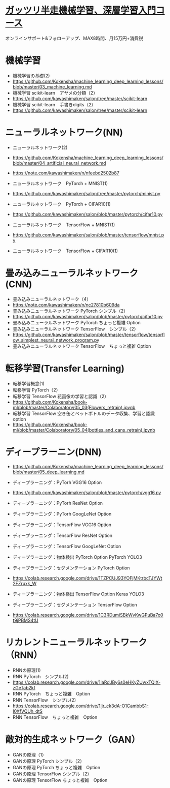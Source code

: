 # [ガッツリ半走機械学習、深層学習入門コース](https://kokensha.xyz/learn_programming_with_kawashima/)

 オンラインサポート&フォローアップ、MAX8時間、月15万円+消費税

# 機械学習

 - 機械学習の基礎(2)
 - https://github.com/Kokensha/machine_learning_deep_learning_lessons/blob/master/03_machine_learning.md
 - 機械学習 scikit-learn　アヤメの分類（2）
 - https://github.com/kawashimaken/salon/tree/master/scikit-learn
 - 機械学習 scikit-learn　手書きdigits（2）
 - https://github.com/kawashimaken/salon/tree/master/scikit-learn

# ニューラルネットワーク(NN)

 - ニューラルネットワーク(2)
 - https://github.com/Kokensha/machine_learning_deep_learning_lessons/blob/master/04_artificial_neural_network.md
 
 - https://note.com/kawashimaken/n/nfeebd2502b87
 
 - ニューラルネットワーク　PyTorch + MNIST(1)
 - https://github.com/kawashimaken/salon/tree/master/pytorch/minist.py
 
 - ニューラルネットワーク　PyTorch + CIFAR10(1)　
 - https://github.com/kawashimaken/salon/blob/master/pytorch/cifar10.py
 - ニューラルネットワーク　TensorFlow + MNIST(1)
 - https://github.com/kawashimaken/salon/blob/master/tensorflow/mnist.py
 - ニューラルネットワーク　TensorFlow + CIFAR10(1)　
 
# 畳み込みニューラルネットワーク(CNN)

 - 畳み込みニューラルネットワーク（4）　
 - https://note.com/kawashimaken/n/nc27810b609da
 - 畳み込みニューラルネットワーク PyTorch シンプル（2）　
 - https://github.com/kawashimaken/salon/blob/master/pytorch/cifar10.py
 - 畳み込みニューラルネットワーク PyTorch ちょっと複雑 Option
 - 畳み込みニューラルネットワーク TensorFlow　シンプル（2）
 - https://github.com/kawashimaken/salon/blob/master/tensorflow/tensorflow_simplest_neural_network_program.py
 - 畳み込みニューラルネットワーク TensorFlow　ちょっと複雑 Option

# 転移学習(Transfer Learning)

 - 転移学習概念(1)　
 - 転移学習 PyTorch（2）　
 - 転移学習 TensorFlow 花画像の学習と認識（2）　
 - https://github.com/Kokensha/book-ml/blob/master/Colaboratory/05_03(Flowers_retrain).ipynb
 - 転移学習 TensorFlow 空き缶とペットボトルのデータ収集、学習と認識　option
 - https://github.com/Kokensha/book-ml/blob/master/Colaboratory/05_04(bottles_and_cans_retrain).ipynb

# ディープラーニン(DNN)

 - https://github.com/Kokensha/machine_learning_deep_learning_lessons/blob/master/05_deep_learning.md
 - ディープラーニング：PyTorh VGG16 Option
 - https://github.com/kawashimaken/salon/blob/master/pytorch/vgg16.py
 - ディープラーニング：PyTorh ResNet Option
 - ディープラーニング：PyTorh GoogLeNet Option

 - ディープラーニング：TensorFlow VGG16 Option
 - ディープラーニング：TensorFlow ResNet Option
 - ディープラーニング：TensorFlow GoogLeNet Option

 - ディープラーニング：物体検出 PyTorch Option PyTorch YOLO3
 - ディープラーニング：セグメンテーション PyTorch Option
 - https://colab.research.google.com/drive/1TZPCUJ93YOFjMKtrbcTJYWt2FZruxk_W
 - ディープラーニング：物体検出 TensorFlow Option Keras YOLO3 
 - ディープラーニング：セグメンテーション TensorFlow Option
 - https://colab.research.google.com/drive/1C3RDumiSBkWvKwGPuBa7o0t9jPBMS4tU

# リカレントニューラルネットワーク（RNN）

 - RNNの原理(1)
 - RNN PyTorch　シンプル(2) 
 - https://colab.research.google.com/drive/1IaRdJBy6s0eHKyZUwxTQlX-zGeTab2kf
 - RNN PyTorch　ちょっと複雑　Option
 - RNN TensorFlow　シンプル(2) 
 - https://colab.research.google.com/drive/1Ijr_ck3dA-O1CambbS1-l0XfVQUh_dtS
 - RNN TensorFlow　ちょっと複雑　Option

# 敵対的生成ネットワーク（GAN）

 - GANの原理（1）
 - GANの原理 PyTorch シンプル（2）
 - GANの原理 PyTorch ちょっと複雑　Option
 - GANの原理 TensorFlow シンプル（2）
 - GANの原理 TensorFlow ちょっと複雑　Option
